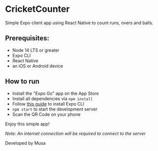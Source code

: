 # CricketCounter

Simple Expo client app using React Native to count runs, overs and balls.

## Prerequisites:
- Node 14 LTS or greater
- Expo CLI
- React Native
- an iOS or Android device

## How to run
- Install the "Expo Go" app on the App Store
- Install all dependencies via `npm install`
- Follow [this guide](https://docs.expo.dev/get-started/installation/) to install Expo CLI
- `npm start` to start the development server
- Scan the QR Code on your phone

Enjoy this simple app!

*Note: An internet connection will be required to connect to the server*

Developed by Musa
